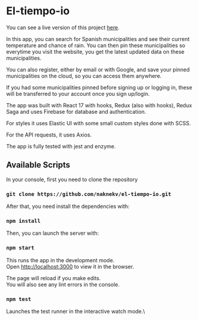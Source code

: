 # El-tiempo-io

You can see a live version of this project [here](https://el-tiempo-io.vercel.app/).

In this app, you can search for Spanish municipalities and see their current temperature and chance of rain. You can then pin these municipalities so everytime you visit the website, you get the latest updated data on these municipalities.

You can also register, either by email or with Google, and save your pinned municipalities on the cloud, so you can access them anywhere.

If you had some municipalities pinned before signing up or logging in, these will be transferred to your account once you sign up/login.

The app was built with React 17 with hooks, Redux (also with hooks), Redux Saga and uses Firebase for database and authentication.

For styles it uses Elastic UI with some small custom styles done with SCSS.

For the API requests, it uses Axios.

The app is fully tested with jest and enzyme.

## Available Scripts

In your console, first you need to clone the repository

### `git clone https://github.com/naknekv/el-tiempo-io.git`

After that, you need install the dependencies with:

### `npm install`

Then, you can launch the server with:

### `npm start`

This runs the app in the development mode.\
Open [http://localhost:3000](http://localhost:3000) to view it in the browser.

The page will reload if you make edits.\
You will also see any lint errors in the console.

### `npm test`

Launches the test runner in the interactive watch mode.\
